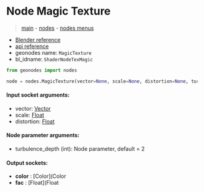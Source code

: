 # Node Magic Texture

> [main](../structure.md) - [nodes](nodes.md) - [nodes menus](nodes_menus.md)

- [Blender reference](https://docs.blender.org/manual/en/latest/modeling/geometry_nodes/texture/magic.html)
- [api reference](https://docs.blender.org/api/current/bpy.types.ShaderNodeTexMagic.html)
- geonodes name: `MagicTexture`
- bl_idname: `ShaderNodeTexMagic`

```python
from geonodes import nodes

node = nodes.MagicTexture(vector=None, scale=None, distortion=None, turbulence_depth=2)
```

#### Input socket arguments:

- vector: [Vector](Vector.md)
- scale: [Float](Float.md)
- distortion: [Float](Float.md)

#### Node parameter arguments:

- turbulence_depth (int): Node parameter, default = 2

#### Output sockets:

- **color** : [Color](Color
- **fac** : [Float](Float

